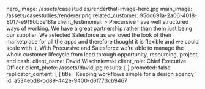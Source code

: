 hero_image: /assets/casestudies/renderthat-image-hero.jpg
main_image: /assets/casestudies/renderer.png
related_customer: 95dd691a-2a06-4018-8017-e9190b5e18fa
client_testimonial: >
  Precursive have well structured ways of working. We have a great partnership rather than them just
  being our supplier. We selected Salesforce as we loved the look of their marketplace for all the
  apps and therefore thought it is flexible and we could scale with it. With Precursive and Salesforce
  we’re able to manage the whole customer lifecycle from lead through opportunity, resourcing,
  project, and cash.
client_name: David Wischniewski
client_role: Chief Executive Officer
client_photo: /assets/david.jpg
results: [ ]
promoted: false
replicator_content: [ ]
title: 'Keeping workflows simple for a design agency '
id: a534ebd8-bd89-442e-9400-d6f773cb9467
